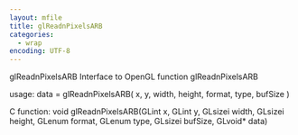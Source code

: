 ```yaml
---
layout: mfile
title: glReadnPixelsARB
categories:
  - wrap
encoding: UTF-8
---
```


glReadnPixelsARB  Interface to OpenGL function glReadnPixelsARB

usage:  data = glReadnPixelsARB( x, y, width, height, format, type, bufSize )

C function:  void glReadnPixelsARB(GLint x, GLint y, GLsizei width, GLsizei height, GLenum format, GLenum type, GLsizei bufSize, GLvoid\* data)